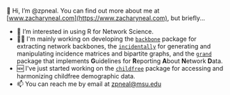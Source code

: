 👋 Hi, I’m @zpneal. You can find out more about me at [www.zacharyneal.com](https://www.zacharyneal.com), but briefly...
- 👀 I’m interested in using R for Network Science.
- 🧑‍💻 I'm mainly working on developing the [`backbone`](https://CRAN.R-project.org/package=backbone) package for extracting network backbones, the [`incidentally`](https://CRAN.R-project.org/package=incidentally) for generating and manipulating incidence matrices and bipartite graphs, and the [`grand`](https://CRAN.R-project.org/package=grand) package that implements **G**uidelines for **R**eporting **A**bout **N**etwork **D**ata.
- 🆕 I've just started working on the [`childfree`](https://CRAN.R-project.org/package=childfree) package for accessing and harmonizing childfree demographic data.
- 📫 You can reach me by email at zpneal@msu.edu
